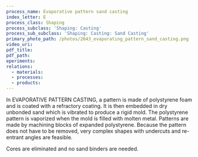 ```yaml
---
process_name: Evaporative pattern sand casting
index_letter: E
process_class: Shaping
process_subclass: 'Shaping: Casting'
process_sub_subclass: 'Shaping: Casting: Sand Casting'
primary_photo_path: /photos/2043_evaporating_pattern_sand_casting.png
video_uri:
pdf_title:
pdf_path:
eperiments:
relations:
  - materials:
  - processes:
  - products:
---
```


In EVAPORATIVE PATTERN CASTING, a pattern is made of polystyrene foam and is coated with a refractory coating. It is then embedded in dry unbonded sand which is vibrated to produce a rigid mold.
The polystyrene pattern is vaporized when the mold is filled with molten metal. Patterns are made by machining blocks of expanded polystyrene. Because the pattern does not have to be removed, very complex shapes with undercuts and re-entrant angles are feasible.

Cores are eliminated and no sand binders are needed.